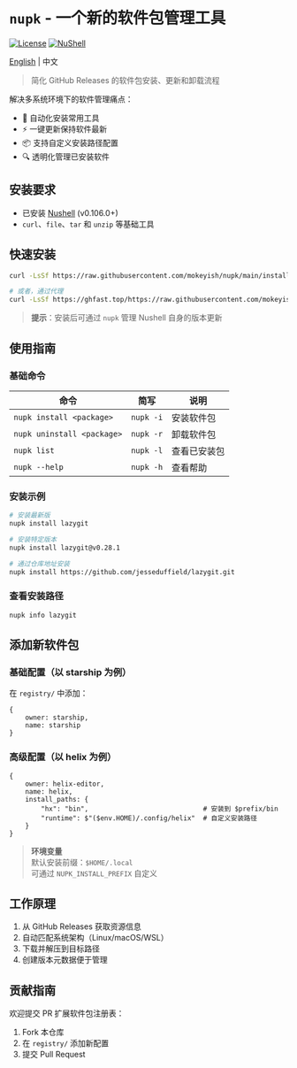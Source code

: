 # `nupk` - 一个新的软件包管理工具

[![License](https://img.shields.io/badge/license-MIT-blue.svg)](https://github.com/mokeyish/nupk/blob/main/LICENSE)
[![NuShell](https://img.shields.io/badge/Powered%20by-NuShell-green.svg)](https://www.nushell.sh)

[English](https://github.com/mokeyish/nupk/blob/main/README.md) | 中文

> 简化 GitHub Releases 的软件包安装、更新和卸载流程

解决多系统环境下的软件管理痛点：
- 🚀 自动化安装常用工具
- ⚡ 一键更新保持软件最新
- 📦 支持自定义安装路径配置
- 🔍 透明化管理已安装软件

## 安装要求

- 已安装 [Nushell](https://www.nushell.sh) (v0.106.0+)
- `curl`、`file`、`tar` 和 `unzip` 等基础工具

## 快速安装

```bash
curl -LsSf https://raw.githubusercontent.com/mokeyish/nupk/main/install.sh | sh

# 或者，通过代理
curl -LsSf https://ghfast.top/https://raw.githubusercontent.com/mokeyish/nupk/main/install.sh | sh
```

> **提示**：安装后可通过 `nupk` 管理 Nushell 自身的版本更新

## 使用指南

### 基础命令

| 命令 | 简写 | 说明 |
|------|------|------|
| `nupk install <package>` | `nupk -i` | 安装软件包 |
| `nupk uninstall <package>` | `nupk -r` | 卸载软件包 |
| `nupk list` | `nupk -l` | 查看已安装包 |
| `nupk --help` | `nupk -h` | 查看帮助 |

### 安装示例

```bash
# 安装最新版
nupk install lazygit

# 安装特定版本
nupk install lazygit@v0.28.1

# 通过仓库地址安装
nupk install https://github.com/jesseduffield/lazygit.git
```

### 查看安装路径
```bash
nupk info lazygit
```

## 添加新软件包

### 基础配置（以 starship 为例）
在 `registry/` 中添加：
```nu
{
    owner: starship,
    name: starship
}
```

### 高级配置（以 helix 为例）
```nu
{
    owner: helix-editor,
    name: helix,
    install_paths: {
        "hx": "bin",                             # 安装到 $prefix/bin
        "runtime": $"($env.HOME)/.config/helix"  # 自定义安装路径
    }
}
```

> **环境变量**  
> 默认安装前缀：`$HOME/.local`  
> 可通过 `NUPK_INSTALL_PREFIX` 自定义

## 工作原理
1. 从 GitHub Releases 获取资源信息
2. 自动匹配系统架构（Linux/macOS/WSL）
3. 下载并解压到目标路径
4. 创建版本元数据便于管理

## 贡献指南
欢迎提交 PR 扩展软件包注册表：
1. Fork 本仓库
2. 在 `registry/` 添加新配置
3. 提交 Pull Request
